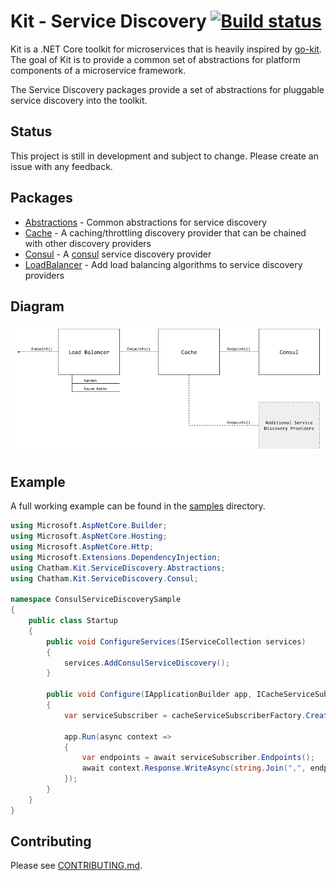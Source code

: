 # Kit - Service Discovery [![Build status](https://ci.appveyor.com/api/projects/status/76paor2p95qipdtr/branch/master?svg=true)](https://ci.appveyor.com/project/chatham/kit-servicediscovery/branch/master)

Kit is a .NET Core toolkit for microservices that is heavily inspired by [go-kit](https://gokit.io/). The goal of Kit is to provide a common set of abstractions for platform components of a microservice framework.

The Service Discovery packages provide a set of abstractions for pluggable service discovery into the toolkit.

## Status

This project is still in development and subject to change.  Please create an issue with any feedback.

## Packages

* [Abstractions](src/Chatham.Kit.ServiceDiscovery.Abstractions) - Common abstractions for service discovery
* [Cache](src/Chatham.Kit.ServiceDiscovery.Cache) - A caching/throttling discovery provider that can be chained with other discovery providers
* [Consul](src/Chatham.Kit.ServiceDiscovery.Consul) - A [consul](https://www.consul.io/) service discovery provider
* [LoadBalancer](src/Chatham.Kit.ServiceDiscovery.LoadBalancer) - Add load balancing algorithms to service discovery providers

## Diagram

![Kit Service Discovery Diagram](docs/kit-service-discovery-diagram.png)

## Example

A full working example can be found in the [samples](samples/) directory.  

```csharp
using Microsoft.AspNetCore.Builder;
using Microsoft.AspNetCore.Hosting;
using Microsoft.AspNetCore.Http;
using Microsoft.Extensions.DependencyInjection;
using Chatham.Kit.ServiceDiscovery.Abstractions;
using Chatham.Kit.ServiceDiscovery.Consul;

namespace ConsulServiceDiscoverySample
{
    public class Startup
    {
        public void ConfigureServices(IServiceCollection services)
        {
            services.AddConsulServiceDiscovery();
        }

        public void Configure(IApplicationBuilder app, ICacheServiceSubscriberFactory cacheServiceSubscriberFactory)
        {
            var serviceSubscriber = cacheServiceSubscriberFactory.CreateSubscriber("FooService");

            app.Run(async context =>
            {
                var endpoints = await serviceSubscriber.Endpoints();
                await context.Response.WriteAsync(string.Join(",", endpoints));
            });
        }
    }
}
```

## Contributing

Please see [CONTRIBUTING.md](/CONTRIBUTING.md).
